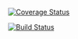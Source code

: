 [![Coverage Status](https://coveralls.io/repos/github/minimoha/test/badge.svg?branch=master)](https://coveralls.io/github/minimoha/test?branch=master)

[![Build Status](https://travis-ci.org/minimoha/test.svg?branch=master)](https://travis-ci.org/minimoha/test)

